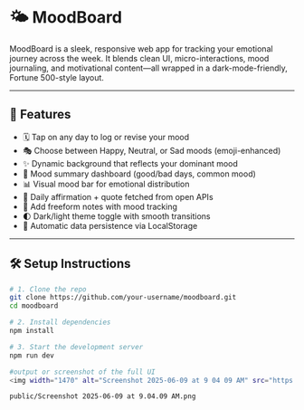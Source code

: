 # 🌤️ MoodBoard

MoodBoard is a sleek, responsive web app for tracking your emotional journey across the week. It blends clean UI, micro-interactions, mood journaling, and motivational content—all wrapped in a dark-mode-friendly, Fortune 500-style layout.

---

## 🚀 Features

- 🗓️ Tap on any day to log or revise your mood
- 🎭 Choose between Happy, Neutral, or Sad moods (emoji-enhanced)
- ✨ Dynamic background that reflects your dominant mood
- 🧠 Mood summary dashboard (good/bad days, common mood)
- 📊 Visual mood bar for emotional distribution
- 🧘 Daily affirmation + quote fetched from open APIs
- 📝 Add freeform notes with mood tracking
- 🌓 Dark/light theme toggle with smooth transitions
- 💾 Automatic data persistence via LocalStorage

---

## 🛠️ Setup Instructions

```bash
# 1. Clone the repo
git clone https://github.com/your-username/moodboard.git
cd moodboard

# 2. Install dependencies
npm install

# 3. Start the development server
npm run dev

#output or screenshot of the full UI
<img width="1470" alt="Screenshot 2025-06-09 at 9 04 09 AM" src="https://github.com/user-attachments/assets/b4f317ac-442c-47f1-a974-7bb491789e8d" />

public/Screenshot 2025-06-09 at 9.04.09 AM.png

